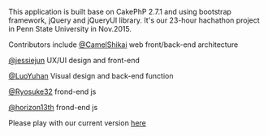 
This application is built base on CakePhP 2.7.1 and using bootstrap framework, jQuery and jQueryUI library. It's our 23-hour hachathon project in Penn State University in Nov.2015.

Contributors include 
[@CamelShikai](https://github.com/CamelShikai) web front/back-end architecture 

[@jessiejun](https://github.com/jessiejun) UX/UI design and front-end 

[@LuoYuhan](https://github.com/LuoYuhan) Visual design and back-end function 

[@Ryosuke32](https://github.com/Ryosuke32) frond-end js 

[@horizon13th](https://github.com/horizon13th) frond-end js


Please play with our current version [here](http://junfordesign.com/panda/Hackathon/thanksgiving?#)
